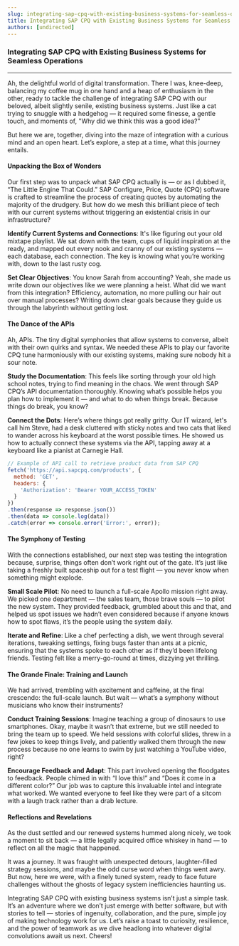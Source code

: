 ```yaml
---
slug: integrating-sap-cpq-with-existing-business-systems-for-seamless-operations
title: Integrating SAP CPQ with Existing Business Systems for Seamless Operations
authors: [undirected]
---
```



### Integrating SAP CPQ with Existing Business Systems for Seamless Operations

---

Ah, the delightful world of digital transformation. There I was, knee-deep, balancing my coffee mug in one hand and a heap of enthusiasm in the other, ready to tackle the challenge of integrating SAP CPQ with our beloved, albeit slightly senile, existing business systems. Just like a cat trying to snuggle with a hedgehog — it required some finesse, a gentle touch, and moments of, "Why did we think this was a good idea?"

But here we are, together, diving into the maze of integration with a curious mind and an open heart. Let’s explore, a step at a time, what this journey entails.

#### **Unpacking the Box of Wonders**

Our first step was to unpack what SAP CPQ actually is — or as I dubbed it, “The Little Engine That Could.” SAP Configure, Price, Quote (CPQ) software is crafted to streamline the process of creating quotes by automating the majority of the drudgery. But how do we mesh this brilliant piece of tech with our current systems without triggering an existential crisis in our infrastructure?

**Identify Current Systems and Connections**: It's like figuring out your old mixtape playlist. We sat down with the team, cups of liquid inspiration at the ready, and mapped out every nook and cranny of our existing systems — each database, each connection. The key is knowing what you’re working with, down to the last rusty cog.

**Set Clear Objectives**: You know Sarah from accounting? Yeah, she made us write down our objectives like we were planning a heist. What did we want from this integration? Efficiency, automation, no more pulling our hair out over manual processes? Writing down clear goals because they guide us through the labyrinth without getting lost.

#### **The Dance of the APIs**

Ah, APIs. The tiny digital symphonies that allow systems to converse, albeit with their own quirks and syntax. We needed these APIs to play our favorite CPQ tune harmoniously with our existing systems, making sure nobody hit a sour note.

**Study the Documentation**: This feels like sorting through your old high school notes, trying to find meaning in the chaos. We went through SAP CPQ’s API documentation thoroughly. Knowing what’s possible helps you plan how to implement it — and what to do when things break. Because things do break, you know?

**Connect the Dots**: Here’s where things got really gritty. Our IT wizard, let's call him Steve, had a desk cluttered with sticky notes and two cats that liked to wander across his keyboard at the worst possible times. He showed us how to actually connect these systems via the API, tapping away at a keyboard like a pianist at Carnegie Hall.

```javascript
// Example of API call to retrieve product data from SAP CPQ
fetch('https://api.sapcpq.com/products', {
  method: 'GET',
  headers: {
    'Authorization': 'Bearer YOUR_ACCESS_TOKEN'
  }
})
.then(response => response.json())
.then(data => console.log(data))
.catch(error => console.error('Error:', error));
```

#### **The Symphony of Testing**

With the connections established, our next step was testing the integration because, surprise, things often don’t work right out of the gate. It’s just like taking a freshly built spaceship out for a test flight — you never know when something might explode.

**Small Scale Pilot**: No need to launch a full-scale Apollo mission right away. We picked one department — the sales team, those brave souls — to pilot the new system. They provided feedback, grumbled about this and that, and helped us spot issues we hadn’t even considered because if anyone knows how to spot flaws, it’s the people using the system daily.

**Iterate and Refine**: Like a chef perfecting a dish, we went through several iterations, tweaking settings, fixing bugs faster than ants at a picnic, ensuring that the systems spoke to each other as if they’d been lifelong friends. Testing felt like a merry-go-round at times, dizzying yet thrilling.

#### **The Grande Finale: Training and Launch**

We had arrived, trembling with excitement and caffeine, at the final crescendo: the full-scale launch. But wait — what’s a symphony without musicians who know their instruments?

**Conduct Training Sessions**: Imagine teaching a group of dinosaurs to use smartphones. Okay, maybe it wasn’t that extreme, but we still needed to bring the team up to speed. We held sessions with colorful slides, threw in a few jokes to keep things lively, and patiently walked them through the new process because no one learns to swim by just watching a YouTube video, right? 

**Encourage Feedback and Adapt**: This part involved opening the floodgates to feedback. People chimed in with “I love this!” and “Does it come in a different color?” Our job was to capture this invaluable intel and integrate what worked. We wanted everyone to feel like they were part of a sitcom with a laugh track rather than a drab lecture. 

#### **Reflections and Revelations**

As the dust settled and our renewed systems hummed along nicely, we took a moment to sit back — a little legally acquired office whiskey in hand — to reflect on all the magic that happened. 

It was a journey. It was fraught with unexpected detours, laughter-filled strategy sessions, and maybe the odd curse word when things went awry. But now, here we were, with a finely tuned system, ready to face future challenges without the ghosts of legacy system inefficiencies haunting us.

Integrating SAP CPQ with existing business systems isn’t just a simple task. It’s an adventure where we don’t just emerge with better software, but with stories to tell — stories of ingenuity, collaboration, and the pure, simple joy of making technology work for us. Let’s raise a toast to curiosity, resilience, and the power of teamwork as we dive headlong into whatever digital convolutions await us next. Cheers!